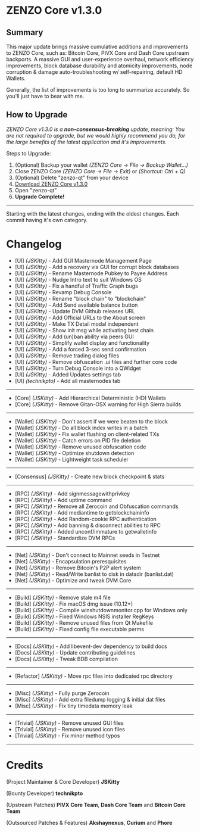 # ZENZO Core v1.3.0

## Summary
This major update brings massive cumulative additions and improvements to ZENZO Core, such as: Bitcoin Core, PIVX Core and Dash Core upstream backports. A massive GUI and user-experience overhaul, network efficiency improvements, block database durability and atomicity improvements, node corruption & damage auto-troubleshooting w/ self-repairing, default HD Wallets.

Generally, the list of improvements is too long to summarize accurately. So you'll just have to bear with me.

## How to Upgrade
_ZENZO Core v1.3.0 is a **non-consensus-breaking** update, meaning: You are not required to upgrade, but we would
highly recommend you do, for the large benefits of the latest application and it's improvements._

Steps to Upgrade:
1. (Optional) Backup your wallet *(ZENZO Core -> File -> Backup Wallet...)*
2. Close ZENZO Core *(ZENZO Core -> File -> Exit)* or *(Shortcut: Ctrl + Q)*
3. (Optional) Delete "zenzo-qt" from your device
4. [Download ZENZO Core v1.3.0](https://github.com/ZENZO-Ecosystem/ZENZO-Core/releases)
5. Open "zenzo-qt"
6. **Upgrade Complete!**


---
Starting with the latest changes, ending with the oldest changes. Each commit having it's own category.
# Changelog
- [UI] *(JSKitty)* - Add GUI Masternode Management Page
- [UI] *(JSKitty)* - Add a recovery via GUI for corrupt block databases
- [UI] *(JSKitty)* - Rename Masternode Pubkey to Payee Address
- [UI] *(JSKitty)* - Nudge Intro text to suit Windows OS
- [UI] *(JSKitty)* - Fix a handful of Traffic Graph bugs
- [UI] *(JSKitty)* - Revamp Debug Console
- [UI] *(JSKitty)* - Rename "block chain" to "blockchain"
- [UI] *(JSKitty)* - Add Send available balance button
- [UI] *(JSKitty)* - Update DVM Github releases URL
- [UI] *(JSKitty)* - Add Official URLs to the About screen
- [UI] *(JSKitty)* - Make TX Detail modal independent
- [UI] *(JSKitty)* - Show init msg while activating best chain
- [UI] *(JSKitty)* - Add (un)ban ability via peers GUI
- [UI] *(JSKitty)* - Simplify wallet display and functionality
- [UI] *(JSKitty)* - Add a forced 3-sec send confirmation
- [UI] *(JSKitty)* - Remove trading dialog files
- [UI] *(JSKitty)* - Remove obfuscation .ui files and further core code
- [UI] *(JSKitty)* - Turn Debug Console into a QWidget
- [UI] *(JSKitty)* - Added Updates settings tab
- [UI] *(technikpto)* - Add all masternodes tab
---
- [Core] *(JSKitty)* - Add Hierarchical Deterministic (HD) Wallets 
- [Core] *(JSKitty)* - Remove Gitan-OSX warning for High Sierra builds
---
- [Wallet] *(JSKitty)* - Don't assert if we were beaten to the block
- [Wallet] *(JSKitty)* - Do all block index writes in a batch
- [Wallet] *(JSKitty)* - Fix wallet flushing on client-related TXs
- [Wallet] *(JSKitty)* - Catch errors on PID file deletion
- [Wallet] *(JSKitty)* - Remove unused obfuscation code
- [Wallet] *(JSKitty)* - Optimize shutdown detection
- [Wallet] *(JSKitty)* - Lightweight task scheduler
---
- [Consensus] *(JSKitty)* - Create new block checkpoint & stats
---
- [RPC] *(JSKitty)* - Add signmessagewithprivkey
- [RPC] *(JSKitty)* - Add uptime command
- [RPC] *(JSKitty)* - Remove all Zerocoin and Obfuscation commands
- [RPC] *(JSKitty)* - Add mediantime to getblockchaininfo
- [RPC] *(JSKitty)* - Add Random-cookie RPC authentication
- [RPC] *(JSKitty)* - Add banning & disconnect abilities to RPC
- [RPC] *(JSKitty)* - Added unconf/immature to getwalletinfo
- [RPC] *(JSKitty)* - Standardize DVM RPCs
---
- [Net] *(JSKitty)* - Don't connect to Mainnet seeds in Testnet
- [Net] *(JSKitty)* - Encapsulation preresquisites
- [Net] *(JSKitty)* - Remove Bitcoin's P2P alert system
- [Net] *(JSKitty)* - Read/Write banlist to disk in datadir (banlist.dat)
- [Net] *(JSKitty)* - Optimize and tweak DVM Core
---
- [Build] *(JSKitty)* - Remove stale m4 file
- [Build] *(JSKitty)* - Fix macOS dmg issue (10.12+)
- [Build] *(JSKitty)* - Compile winshutdownmonitor.cpp for Windows only
- [Build] *(JSKitty)* - Fixed Windows NSIS installer RegKeys
- [Build] *(JSKitty)* - Remove unused files from Qt Makefile
- [Build] *(JSKitty)* - Fixed config file executable perms
---
- [Docs] *(JSKitty)* - Add libevent-dev dependency to build docs
- [Docs] *(JSKitty)* - Update contributing guidelines
- [Docs] *(JSKitty)* - Tweak BDB compilation
---
- [Refactor] *(JSKitty)* - Move rpc files into dedicated rpc directory
---
- [Misc] *(JSKitty)* - Fully purge Zerocoin
- [Misc] *(JSKitty)* - Add extra filedump logging & initial dat files
- [Misc] *(JSKitty)* - Fix tiny timedata memory leak
---
- [Trivial] *(JSKitty)* - Remove unused GUI files
- [Trivial] *(JSKitty)* - Remove unused icon files
- [Trivial] *(JSKitty)* - Fix minor method typos

---
# Credits
(Project Maintainer & Core Developer) **JSKitty**

(Bounty Developer) **technikpto**

(Upstream Patches) **PIVX Core Team**, **Dash Core Team** and **Bitcoin Core Team**

(Outsourced Patches & Features) **Akshaynexus**, **Curium** and **Phore**
